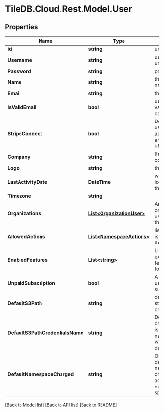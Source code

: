 
# TileDB.Cloud.Rest.Model.User

## Properties

Name | Type | Description | Notes
------------ | ------------- | ------------- | -------------
**Id** | **string** | unique ID of user | [optional] 
**Username** | **string** | username must be unique | 
**Password** | **string** | password | [optional] 
**Name** | **string** | the user&#39;s full, real name | [optional] 
**Email** | **string** | the user&#39;s email | [optional] 
**IsValidEmail** | **bool** | user&#39;s email is validated to be correct | [optional] [readonly] 
**StripeConnect** | **bool** | Denotes that the user is able to apply pricing to arrays by means of Stripe Connect | [optional] [readonly] 
**Company** | **string** | the user&#39;s company | [optional] 
**Logo** | **string** | the user&#39;s logo | [optional] 
**LastActivityDate** | **DateTime** | when the user last logged in (set by the server) | [optional] [readonly] 
**Timezone** | **string** |  | [optional] 
**Organizations** | [**List&lt;OrganizationUser&gt;**](OrganizationUser.md) | Array of organizations a user is part of and their roles | [optional] [readonly] 
**AllowedActions** | [**List&lt;NamespaceActions&gt;**](NamespaceActions.md) | list of actions user is allowed to do on this organization | [optional] 
**EnabledFeatures** | **List&lt;string&gt;** | List of extra/optional/beta features to enable for namespace | [optional] [readonly] 
**UnpaidSubscription** | **bool** | A notice that the user has an unpaid subscription | [optional] [readonly] 
**DefaultS3Path** | **string** | default S3 path to store newly created notebooks | [optional] 
**DefaultS3PathCredentialsName** | **string** | Default S3 path credentials name is the credentials name to use along with default_s3_path | [optional] 
**DefaultNamespaceCharged** | **string** | Override the default namespace charged for actions when no namespace is specified | [optional] 

[[Back to Model list]](../README.md#documentation-for-models)
[[Back to API list]](../README.md#documentation-for-api-endpoints)
[[Back to README]](../README.md)

